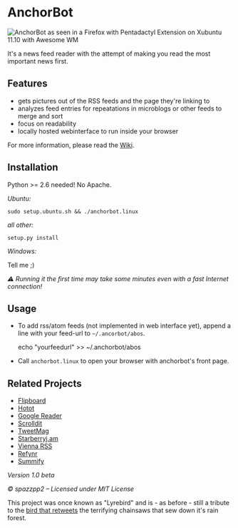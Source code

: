 AnchorBot
=========

![AnchorBot as seen in a Firefox with Pentadactyl Extension on Xubuntu 11.10 with Awesome WM](https://github.com/spazzpp2/AnchorBot/raw/master/screenshot.png)

It's a news feed reader with the attempt of making you read the most important
news first.


Features
--------
* gets pictures out of the RSS feeds and the page they're linking to
* analyzes feed entries for repeatations in microblogs or other feeds to merge and sort
* focus on readability
* locally hosted webinterface to run inside your browser

For more information, please read the [Wiki](http://github.com/spazzpp2/AnchorBot/wiki).


Installation
------------
Python >= 2.6 needed! No Apache.

*Ubuntu:*

    sudo setup.ubuntu.sh && ./anchorbot.linux

*all other:*

    setup.py install

*Windows:*

Tell me ;)

*⚠ Running it the first time may take some minutes even with a fast Internet
connection!*


Usage
-----
* To add rss/atom feeds (not implemented in web interface yet), append a line
with your feed-url to `~/.ancorbot/abos`.

    echo "yourfeedurl" >> ~/.anchorbot/abos

* Call `anchorbot.linux` to open your browser with anchorbot's front page.


Related Projects
----------------
* [Flipboard](http://flipboard.com/)
* [Hotot](https://code.google.com/p/hotot)
* [Google Reader](http://reader.google.com/)
* [Scrolldit](http://scrolldit.com/)
* [TweetMag](http://www.tweetmagapp.com/)
* [Starberryj.am](http://strawberryj.am/)
* [Vienna RSS](http://www.vienna-rss.org/)
* [Refynr](http://refynr.com/)
* [Summify](http://summify.com/)


*Version 1.0 beta*

*© spazzpp2 – Licensed under MIT License*

This project was once known as "Lyrebird" and is - as before - still a tribute
to the [bird that retweets](http://youtu.be/7XiQDgNUEMw) the terrifying
chainsaws that sew down it's rain forest.
